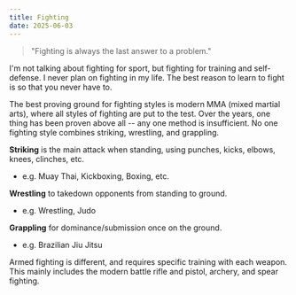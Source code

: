```yaml
---
title: Fighting
date: 2025-06-03
---
```

> "Fighting is always the last answer to a problem."

I'm not talking about fighting for sport, but fighting for training and self-defense. I never plan on fighting in my life. The best reason to learn to fight is so that you never have to.

The best proving ground for fighting styles is modern MMA (mixed martial arts), where all styles of fighting are put to the test. Over the years, one thing has been proven above all -- any one method is insufficient. No one fighting style combines striking, wrestling, and grappling.

**Striking** is the main attack when standing, using punches, kicks, elbows, knees, clinches, etc.
- e.g. Muay Thai, Kickboxing, Boxing, etc.

**Wrestling** to takedown opponents from standing to ground.
- e.g. Wrestling, Judo

**Grappling** for dominance/submission once on the ground.
- e.g. Brazilian Jiu Jitsu

Armed fighting is different, and requires specific training with each weapon. This mainly includes the modern battle rifle and pistol, archery, and spear fighting.

